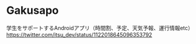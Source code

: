 # Gakusapo
学生をサポートするAndroidアプリ（時間割、予定、天気予報、運行情報etc）  
https://twitter.com/itsu_dev/status/1122018645096353792
